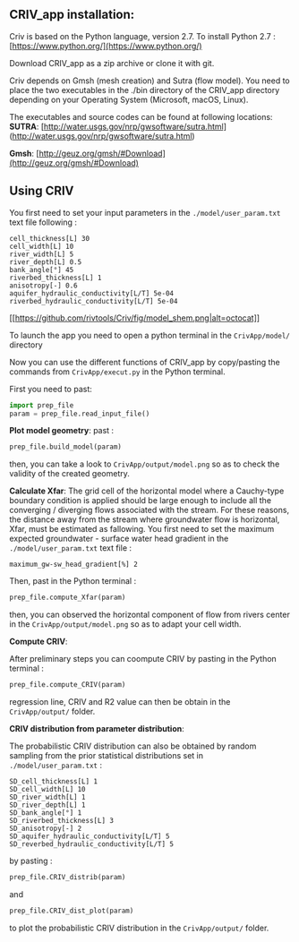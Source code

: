 ## CRIV_app installation: 

Criv is based on the Python language, version 2.7. To install Python 2.7 : [https://www.python.org/](https://www.python.org/)

Download CRIV_app as a zip archive or clone it with git.

Criv depends on Gmsh (mesh creation) and Sutra (flow model). You need to place the two executables in the ./bin directory of the CRIV_app directory depending on your Operating System (Microsoft, macOS, Linux).

The executables and source codes can be found at following locations:
**SUTRA**: 
[http://water.usgs.gov/nrp/gwsoftware/sutra.html] (http://water.usgs.gov/nrp/gwsoftware/sutra.html)

**Gmsh**: 
[http://geuz.org/gmsh/#Download](http://geuz.org/gmsh/#Download)

## Using CRIV

You first need to set your input parameters in the ``./model/user_param.txt`` text file following : 

```
cell_thickness[L] 30 
cell_width[L] 10 
river_width[L] 5 
river_depth[L] 0.5
bank_angle[°] 45 
riverbed_thickness[L] 1 
anisotropy[-] 0.6 
aquifer_hydraulic_conductivity[L/T] 5e-04 
riverbed_hydraulic_conductivity[L/T] 5e-04 

```

[[https://github.com/rivtools/Criv/fig/model_shem.png|alt=octocat]]

To launch the app you need to open a python terminal in the ``CrivApp/model/`` directory

Now you can use the different functions of CRIV_app by copy/pasting the commands from ``CrivApp/execut.py`` in the Python terminal. 

First you need to past:
```python
import prep_file
param = prep_file.read_input_file()
```
**Plot model geometry**: 
past :
```python
prep_file.build_model(param)
```
then, you can take a look to ``CrivApp/output/model.png`` so as to check the validity of the created geometry.

**Calculate Xfar**: 
The grid cell of the horizontal model where a Cauchy-type boundary condition is applied should be large enough to include all the converging / diverging flows associated with the stream. For these reasons, the distance away from the stream where groundwater flow is horizontal, Xfar, must be estimated as fallowing. You first need to set the maximum expected groundwater - surface water head gradient in the ``./model/user_param.txt`` text file :

```
maximum_gw-sw_head_gradient[%] 2

```

Then, past in the Python terminal :

```python
prep_file.compute_Xfar(param)
```

then, you can observed the horizontal component of flow from rivers center in the  ``CrivApp/output/model.png`` so as to adapt your cell width.

**Compute CRIV**: 

After preliminary steps you can coompute CRIV by pasting in the Python terminal :

```python
prep_file.compute_CRIV(param)
```

regression line, CRIV and R2 value can then be obtain in the ``CrivApp/output/`` folder.

**CRIV distribution from parameter distribution**:

The probabilistic CRIV distribution can also be obtained by random sampling from the prior statistical distributions set in ``./model/user_param.txt`` :

```
SD_cell_thickness[L] 1 
SD_cell_width[L] 10
SD_river_width[L] 1
SD_river_depth[L] 1  
SD_bank_angle[°] 1  
SD_riverbed_thickness[L] 3
SD_anisotropy[-] 2 
SD_aquifer_hydraulic_conductivity[L/T] 5
SD_reverbed_hydraulic_conductivity[L/T] 5 

```

by pasting : 

```python
prep_file.CRIV_distrib(param)
```
and 

```python
prep_file.CRIV_dist_plot(param)
```

to plot the probabilistic CRIV distribution in the ``CrivApp/output/`` folder.
